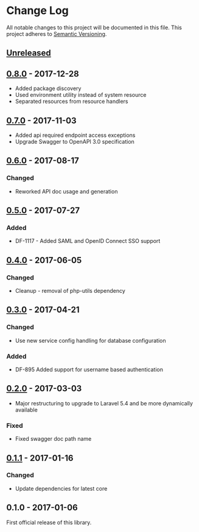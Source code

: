 # Change Log
All notable changes to this project will be documented in this file.
This project adheres to [Semantic Versioning](http://semver.org/).

## [Unreleased]
## [0.8.0] - 2017-12-28
- Added package discovery
- Used environment utility instead of system resource
- Separated resources from resource handlers

## [0.7.0] - 2017-11-03
- Added api required endpoint access exceptions
- Upgrade Swagger to OpenAPI 3.0 specification

## [0.6.0] - 2017-08-17
### Changed
- Reworked API doc usage and generation

## [0.5.0] - 2017-07-27
### Added
- DF-1117 - Added SAML and OpenID Connect SSO support

## [0.4.0] - 2017-06-05
### Changed
- Cleanup - removal of php-utils dependency

## [0.3.0] - 2017-04-21
### Changed
- Use new service config handling for database configuration
### Added
- DF-895 Added support for username based authentication

## [0.2.0] - 2017-03-03
- Major restructuring to upgrade to Laravel 5.4 and be more dynamically available
### Fixed
- Fixed swagger doc path name

## [0.1.1] - 2017-01-16
### Changed
- Update dependencies for latest core

## 0.1.0 - 2017-01-06
First official release of this library.

[Unreleased]: https://github.com/dreamfactorysoftware/df-saml/compare/0.8.0...HEAD
[0.8.0]: https://github.com/dreamfactorysoftware/df-saml/compare/0.7.0...0.8.0
[0.7.0]: https://github.com/dreamfactorysoftware/df-saml/compare/0.6.0...0.7.0
[0.6.0]: https://github.com/dreamfactorysoftware/df-saml/compare/0.5.0...0.6.0
[0.5.0]: https://github.com/dreamfactorysoftware/df-saml/compare/0.4.0...0.5.0
[0.4.0]: https://github.com/dreamfactorysoftware/df-saml/compare/0.3.0...0.4.0
[0.3.0]: https://github.com/dreamfactorysoftware/df-saml/compare/0.2.0...0.3.0
[0.2.0]: https://github.com/dreamfactorysoftware/df-saml/compare/0.1.1...0.2.0
[0.1.1]: https://github.com/dreamfactorysoftware/df-saml/compare/0.1.0...0.1.1
